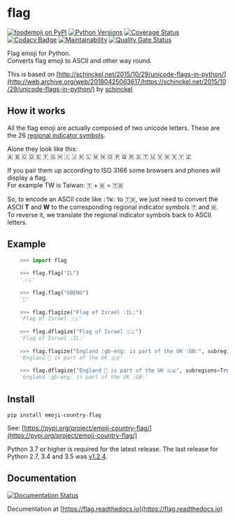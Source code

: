 flag
====

[![foodemoji on PyPI](https://img.shields.io/pypi/v/emoji-country-flag.svg)](https://pypi.python.org/pypi/emoji-country-flag)
[![Python Versions](https://img.shields.io/pypi/pyversions/emoji-country-flag.svg)](https://pypi.python.org/pypi/emoji-country-flag)
[![Coverage Status](https://coveralls.io/repos/github/cvzi/flag/badge.svg?branch=main)](https://coveralls.io/github/cvzi/flag?branch=main)
[![Codacy Badge](https://api.codacy.com/project/badge/Grade/e897c2f701ee44f5aa36457d0ab1a84a)](https://app.codacy.com/app/cvzi/flag?utm_source=github.com&utm_medium=referral&utm_content=cvzi/flag&utm_campaign=Badge_Grade_Dashboard)
[![Maintainability](https://api.codeclimate.com/v1/badges/cf1f88720896db4d1b0a/maintainability)](https://codeclimate.com/github/cvzi/flag/maintainability)
[![Quality Gate Status](https://sonarcloud.io/api/project_badges/measure?project=cvzi_flag&metric=alert_status)](https://sonarcloud.io/dashboard?id=cvzi_flag)

Flag emoji for Python.  
Converts flag emoji to ASCII and other way round.

This is based on [http://schinckel.net/2015/10/29/unicode-flags-in-python/](http://web.archive.org/web/20180425063617/https://schinckel.net/2015/10/29/unicode-flags-in-python/) by [schinckel](https://github.com/schinckel/)

How it works
------------

All the flag emoji are actually composed of two unicode letters. These are the 26 [regional indicator symbols](https://en.wikipedia.org/wiki/Regional_Indicator_Symbol).

Alone they look like this:  
🇦 🇧 🇨 🇩 🇪 🇫 🇬 🇭 🇮 🇯 🇰 🇱 🇲 🇳 🇴 🇵 🇶 🇷 🇸 🇹 🇺 🇻 🇼 🇽 🇾 🇿

If you pair them up according to ISO 3166 some browsers and phones will display a flag.  
For example TW is Taiwan: 🇹 + 🇼 = 🇹🇼

So, to encode an ASCII code like `:TW:` to 🇹🇼, we just need to convert the ASCII **T** and **W** to the corresponding regional indicator symbols 🇹 and 🇼.  
To reverse it, we translate the regional indicator symbols back to ASCII letters.

Example
-------

```python
    >>> import flag
    
    >>> flag.flag("IL")
    '🇮🇱'
    
    >>> flag.flag("GBENG")
    '🏴󠁧󠁢󠁥󠁮󠁧󠁿'
    
    >>> flag.flagize("Flag of Israel :IL:")
    'Flag of Israel 🇮🇱'
    
    >>> flag.dflagize("Flag of Israel 🇮🇱")
    'Flag of Israel :IL:'
    
    >>> flag.flagize("England :gb-eng: is part of the UK :GB:", subregions=True)
    'England 🏴󠁧󠁢󠁥󠁮󠁧󠁿 is part of the UK 🇬🇧'
    
    >>> flag.dflagize("England 🏴󠁧󠁢󠁥󠁮󠁧󠁿 is part of the UK 🇬🇧", subregions=True)
    'England :gb-eng: is part of the UK :GB:'
```

Install
-------

`pip install emoji-country-flag`

See: [https://pypi.org/project/emoji-country-flag/](https://pypi.org/project/emoji-country-flag/)

Python 3.7 or higher is required for the latest release.
The last release for Python 2.7, 3.4 and 3.5 was [v1.2.4](https://github.com/cvzi/flag/releases/tag/v1.2.4).

Documentation
-------------

[![Documentation Status](https://readthedocs.org/projects/flag/badge/?version=latest)](https://flag.readthedocs.io/en/latest/?badge=latest)

Documentation at [https://flag.readthedocs.io](https://flag.readthedocs.io)
